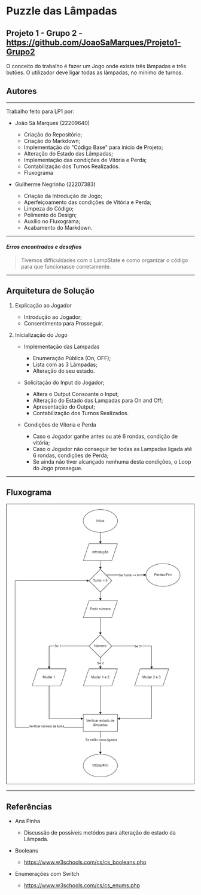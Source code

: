 # Puzzle das Lâmpadas
## Projeto 1 - Grupo 2 - https://github.com/JoaoSaMarques/Projeto1-Grupo2

O conceito do trabalho é fazer um Jogo onde existe três lâmpadas e três butões. O utilizador deve ligar todas as lâmpadas, no mínimo de turnos.

## Autores
__________________________________________________________
Trabalho feito para LP1 por:
  * João Sá Marques (22209640)
    * Criação do Repositório;
    * Criação do Markdown;
    * Implementação do "Código Base" para ínicio de Projeto;
    * Alteração do Estado das Lâmpadas;
    * Implementação das condições de Vitória e Perda;
    * Contabilização dos Turnos Realizados.
    * Fluxograma
    
  * Guilherme Negrinho (22207383)
    * Criação da Introdução de Jogo;
    * Aperfeiçoamento das condições de Vitória e Perda;
    * Limpeza do Código;
    * Polimento do Design;
    * Auxílio no Fluxograma;
    * Acabamento do Markdown.
__________________________________________________________
#### *Erros encontrados e desafios*
>Tivemos difficuldades com o LampState e como organizar o código para que funcionasse corretamente.

__________________________________________________________
## Arquitetura de Solução

1. Explicação ao Jogador
	- Introdução ao Jogador;
	- Consentimento para Prosseguir.

2. Inicialização do Jogo
	* Implementação das Lampadas
		- Enumeração Pública (On, OFF);
		- Lista com as 3 Lâmpadas;
		- Alteração do seu estado.
	
	* Solicitação do Input do Jogador;
		- Altera o Output Consoante o Input;
		- Alteração do Estado das Lampadas para On and Off;
		- Apresentação do Output;
		- Contabilização dos Turnos Realizados.
		
	* Condições de Vítoria e Perda
		- Caso o Jogador ganhe antes ou até 6 rondas, condição de vitória;
		- Caso o Jogador não conseguir ter todas as Lampadas ligada até 6 rondas, condições de Perda;
		- Se ainda não tiver alcançado nenhuma desta condições, o Loop do Jogo prossegue.

__________________________________________________________

## Fluxograma
![FluxogramaLP1](FluxogramaLP1.png)

__________________________________________________________
## Referências

* Ana Pinha
	- Discussão de possíveis metódos para alteração do estado da Lâmpada.

* Booleans
	- https://www.w3schools.com/cs/cs_booleans.php

* Enumerações com Switch
	- https://www.w3schools.com/cs/cs_enums.php

